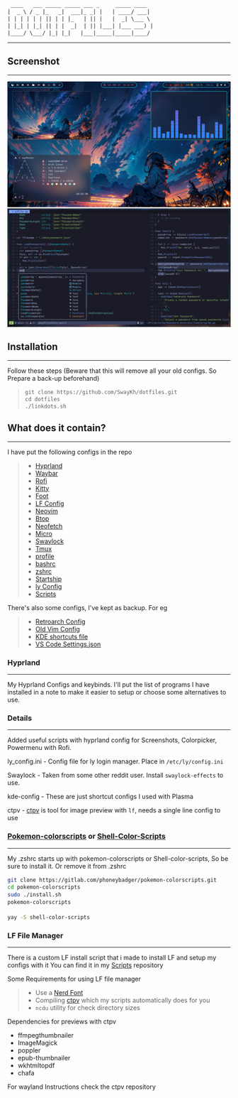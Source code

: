      ____   ___ _____ _____ ___ _     _____ ____
    |  _ \ / _ |_   _|  ___|_ _| |   | ____/ ___|
    | | | | | | || | | |_   | || |   |  _| \___ \
    | |_| | |_| || | |  _|  | || |___| |___ ___) |
    |____/ \___/ |_| |_|   |___|_____|_____|____/

---

## Screenshot

---

![Screenshot](./img/screenshot.png)
![Neovim](./img/nvim.png)

## Installation

---

Follow these steps (Beware that this will remove all your old configs. So Prepare a back-up beforehand)

>     git clone https://github.com/SwayKh/dotfiles.git
>     cd dotfiles
>     ./linkdots.sh

## What does it contain?

---

I have put the following configs in the repo

> - [Hyprland](./hypr)
> - [Waybar](./waybar)
> - [Rofi](./rofi)
> - [Kitty](./kitty)
> - [Foot](./foot)
> - [LF Config](./lf)
> - [Neovim](./nvim)
> - [Btop](./btop)
> - [Neofetch](./neofetch)
> - [Micro](./micro)
> - [Swaylock](./swaylock)
> - [Tmux](./tmux)
> - [profile](./.profile)
> - [bashrc](./.bashrc)
> - [zshrc](./.zshrc)
> - [Startship](./starship.toml)
> - [ly Config](./ly_config.ini)
> - [Scripts](https://github.com/swaykh/scripts)

There's also some configs, I've kept as backup. For eg

> - [Retroarch Config](./retroarch.cfg)
> - [Old Vim Config](./init.vim.backup)
> - [KDE shortcuts file](./kde)
> - [VS Code Settings.json](./settings.json)

### Hyprland

---

My Hyprland Configs and keybinds. I'll put the list of programs I have installed in a note to make it easier to setup or choose some alternatives to use.

### Details

---

Added useful scripts with hyprland config for Screenshots, Colorpicker, Powermenu with Rofi.

ly_config.ini - Config file for ly login manager. Place in `/etc/ly/config.ini`

Swaylock - Taken from some other reddit user. Install `swaylock-effects` to use.

kde-config - These are just shortcut configs I used with Plasma

ctpv - [ctpv](https://github.com/NikitaIvanovV/ctpv) is tool for image preview with `lf`, needs a single line config to use

### [Pokemon-colorscripts](https://github.com/nuke-dash/pokemon-colorscripts-mac) or [Shell-Color-Scripts](https://gitlab.com/dwt1/shell-color-scripts)

---

My .zshrc starts up with pokemon-colorscripts or Shell-color-scripts, So be sure to install it. Or remove it from .zshrc

```bash
git clone https://gitlab.com/phoneybadger/pokemon-colorscripts.git
cd pokemon-colorscripts
sudo ./install.sh
pokemon-colorscripts

yay -S shell-color-scripts
```

### LF File Manager

---

There is a custom LF install script that i made to install LF and setup my configs with it
You can find it in my [Scripts](https://github.com/SwayKh/Scripts) repository

Some Requirements for using LF file manager

> - Use a [Nerd Font](https://www.nerdfonts.com/)
> - Compiling [ctpv](https://github.com/NikitaIvanovV/ctpv) which my scripts automatically does for you
> - `ncdu` utility for check directory sizes

Dependencies for previews with ctpv

- ffmpegthumbnailer
- ImageMagick
- poppler
- epub-thumbnailer
- wkhtmltopdf
- chafa

For wayland Instructions check the ctpv repository
